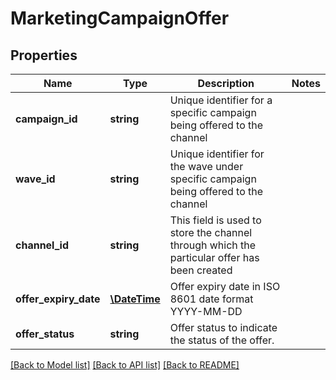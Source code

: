 # MarketingCampaignOffer

## Properties
Name | Type | Description | Notes
------------ | ------------- | ------------- | -------------
**campaign_id** | **string** | Unique identifier for a specific campaign being offered to the channel | 
**wave_id** | **string** | Unique identifier for the wave under specific campaign being offered to the channel | 
**channel_id** | **string** | This field is used to store the channel through which the particular offer has been created | 
**offer_expiry_date** | [**\DateTime**](\DateTime.md) | Offer expiry date in ISO 8601 date format YYYY-MM-DD | 
**offer_status** | **string** | Offer status to indicate the status of the offer. | 

[[Back to Model list]](../../README.md#documentation-for-models) [[Back to API list]](../../README.md#documentation-for-api-endpoints) [[Back to README]](../../README.md)

